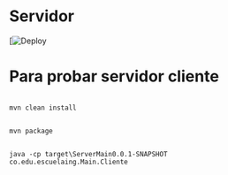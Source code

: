 # Servidor

[![Deploy](https://calculatorserver1.herokuapp.com/lee?operation=tan&number=3.14)

# Para probar servidor cliente

```

mvn clean install

```
```

mvn package

```
```

java -cp target\ServerMain0.0.1-SNAPSHOT co.edu.escuelaing.Main.Cliente

```




